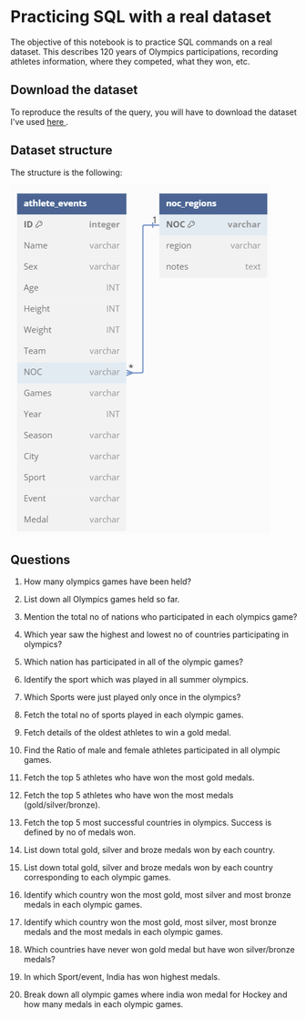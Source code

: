 # Practicing SQL with a real dataset

The objective of this notebook is to practice SQL commands on a real dataset. This describes 120 years of Olympics participations, recording athletes information, where they competed, what they won, etc. 

## Download the dataset

To reproduce the results of the query, you will have to download the dataset I've used <a href="https://techtfq.com/s/Olympics_data.zip"> here </a>.

## Dataset structure

The structure is the following:

<img src="images/DB_schema.png">

## Questions

1. How many olympics games have been held?

2. List down all Olympics games held so far.

3. Mention the total no of nations who participated in each olympics game?

4. Which year saw the highest and lowest no of countries participating in olympics?

5. Which nation has participated in all of the olympic games?

6. Identify the sport which was played in all summer olympics.

7. Which Sports were just played only once in the olympics?

8. Fetch the total no of sports played in each olympic games.

9. Fetch details of the oldest athletes to win a gold medal.

10. Find the Ratio of male and female athletes participated in all olympic games.

11. Fetch the top 5 athletes who have won the most gold medals.

12. Fetch the top 5 athletes who have won the most medals (gold/silver/bronze).

13. Fetch the top 5 most successful countries in olympics. Success is defined by no of medals won.

14. List down total gold, silver and broze medals won by each country.

15. List down total gold, silver and broze medals won by each country corresponding to each olympic games.

16. Identify which country won the most gold, most silver and most bronze medals in each olympic games.

17. Identify which country won the most gold, most silver, most bronze medals and the most medals in each olympic games.

18. Which countries have never won gold medal but have won silver/bronze medals?

19. In which Sport/event, India has won highest medals.

20. Break down all olympic games where india won medal for Hockey and how many medals in each olympic games.